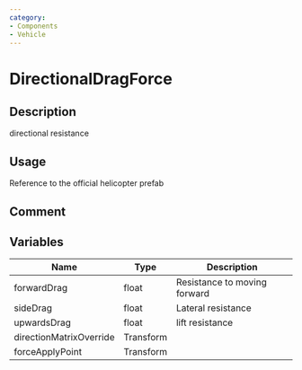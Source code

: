 ```yaml
---
category: 
- Components
- Vehicle
---
```

# DirectionalDragForce
## Description

directional resistance

## Usage

Reference to the official helicopter prefab

## Comment

## Variables
| Name | Type | Description |
| ----------- | ----------- | ----------- |
| forwardDrag  | float | Resistance to moving forward |  
| sideDrag  | float | Lateral resistance |  
| upwardsDrag  | float | lift resistance |  
| directionMatrixOverride | Transform |  |  
| forceApplyPoint | Transform |  |  
